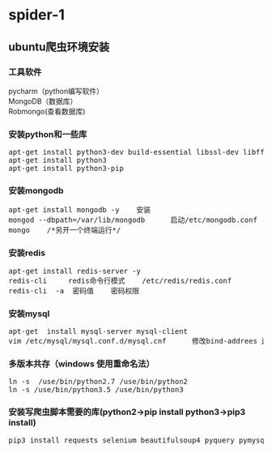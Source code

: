 # spider-1
## ubuntu爬虫环境安装
### 工具软件
pycharm（python编写软件）\
MongoDB（数据库）\
Robmongo(查看数据库)
### 安装python和一些库
<pre>
apt-get install python3-dev build-essential libssl-dev libffi-dev libffi-dev libxml2 libxml2-dev libxslt-dev zlib1g-dev
apt-get install python3
apt-get install python3-pip
</pre>
### 安装mongodb
<pre>
apt-get install mongodb -y    安装
mongod --dbpath=/var/lib/mongodb      启动/etc/mongodb.conf
mongo    /*另开一个终端运行*/  
</pre>
### 安装redis
<pre>
apt-get install redis-server -y    
redis-cli     redis命令行模式    /etc/redis/redis.conf
redis-cli  -a  密码值    密码权限
</pre>
### 安装mysql
<pre>
apt-get  install mysql-server mysql-client
vim /etc/mysql/mysql.conf.d/mysql.cnf      修改bind-addrees 连接，使其允许远程连接
</pre>
### 多版本共存（windows 使用重命名法）
<pre>
ln -s  /use/bin/python2.7 /use/bin/python2
ln -s /use/bin/python3.5 /use/bin/python3
</pre>
### 安装写爬虫脚本需要的库(python2->pip install       python3->pip3 install)
<pre>
pip3 install requests selenium beautifulsoup4 pyquery pymysql pymongo redis flask django jupyter
</pre>
